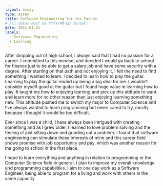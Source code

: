 ```yaml
---
layout: essay
type: essay
title: Software Engineering for the Future 
# All dates must be YYYY-MM-DD format!
date: 2021-01-21
labels:
  - Software Engineering
  - Learning
---
```



  After dropping out of high school, I always said that I had no passion for a career. I committed to this mindset and decided I would go back to school for finance just to be able to get a salary job and have some security with a degree. After starting on that path and not enjoying it, I felt the need to find something I wanted to learn. I decided to learn how to play the guitar. Learning to play the guitar ended up being a big deal for me. I wouldn’t consider myself good at the guitar but I found huge value in learning how to play. It taught me how to enjoying learning and pick up this attitude to want and learn more for no other reason than just enjoying learning something new. This attitude pushed me to switch my major to Computer Science and I’ve always wanted to learn programming but never cared to try, mostly because I thought it would be too difficult. 

  Ever since I was a child, I have always been intrigued with creating something and as I grew older, I learned to love problem solving and the feeling of just sitting down and grinding out a problem. I found that software engineering can stimulate these interests of mine and this career field shows promise with job opportunity and pay, which was another reason for me going to school in the first place. 

  I hope to learn everything and anything in relation to programming or the Computer Science field in general. I plan to improve my overall knowledge and programming capabilities. I aim to one day work as a Software Engineer, being able to program for a living and work with others in the same capacity. 
